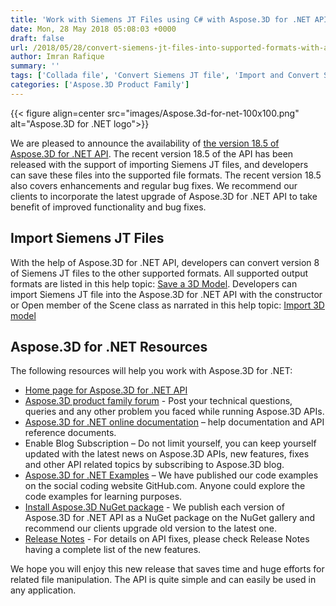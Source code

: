 ```yaml
---
title: 'Work with Siemens JT Files using C# with Aspose.3D for .NET API'
date: Mon, 28 May 2018 05:08:03 +0000
draft: false
url: /2018/05/28/convert-siemens-jt-files-into-supported-formats-with-aspose.3d-for-.net-api/
author: Imran Rafique
summary: ''
tags: ['Collada file', 'Convert Siemens JT file', 'Import and Convert Siemens JT Files', 'Siemens JT', 'import RVM']
categories: ['Aspose.3D Product Family']
---
```




{{< figure align=center src="images/Aspose.3d-for-net-100x100.png" alt="Aspose.3D for .NET logo">}}


We are pleased to announce the availability of [the version 18.5 of Aspose.3D for .NET API][1]. The recent version 18.5 of the API has been released with the support of importing Siemens JT files, and developers can save these files into the supported file formats. The recent version 18.5 also covers enhancements and regular bug fixes. We recommend our clients to incorporate the latest upgrade of Aspose.3D for .NET API to take benefit of improved functionality and bug fixes.

## Import Siemens JT Files 

With the help of Aspose.3D for .NET API, developers can convert version 8 of Siemens JT files to the other supported formats. All supported output formats are listed in this help topic: [Save a 3D Model][2]. Developers can import Siemens JT file into the Aspose.3D for .NET API with the constructor or Open member of the Scene class as narrated in this help topic: [Import 3D model][3]

## Aspose.3D for .NET Resources

The following resources will help you work with Aspose.3D for .NET:

*   [Home page for Aspose.3D for .NET API][4]
*   [Aspose.3D product family forum][5] - Post your technical questions, queries and any other problem you faced while running Aspose.3D APIs.
*   [Aspose.3D for .NET online documentation][6] – help documentation and API reference documents.
*   Enable Blog Subscription – Do not limit yourself, you can keep yourself updated with the latest news on Aspose.3D APIs, new features, fixes and other API related topics by subscribing to Aspose.3D blog.
*   [Aspose.3D for .NET Examples][7] – We have published our code examples on the social coding website GitHub.com. Anyone could explore the code examples for learning purposes.
*   [Install Aspose.3D NuGet package][8] - We publish each version of Aspose.3D for .NET API as a NuGet package on the NuGet gallery and recommend our clients upgrade old version to the latest one.
*   [Release Notes][9] - For details on API fixes, please check Release Notes having a complete list of the new features.

We hope you will enjoy this new release that saves time and huge efforts for related file manipulation. The API is quite simple and can easily be used in any application.




[1]: https://www.nuget.org/packages/Aspose.3d/18.5
[2]: https://docs.aspose.com/display/3dnet/Save+a+3D+Document
[3]: https://docs.aspose.com/display/3dnet/Create+and+Read+an+Existing+3D+Scene#CreateandReadanExisting3DScene-Readinga3DScene
[4]: https://products.aspose.com/3d/net
[5]: https://forum.aspose.com/c/3d
[6]: https://docs.aspose.com/display/3dnet/Home
[7]: https://github.com/aspose3D/Aspose_3d_NET
[8]: https://downloads.aspose.com/3d/net
[9]: https://docs.aspose.com/display/3dnet/Aspose.3D+for+.NET+18.5+-+May+2018




